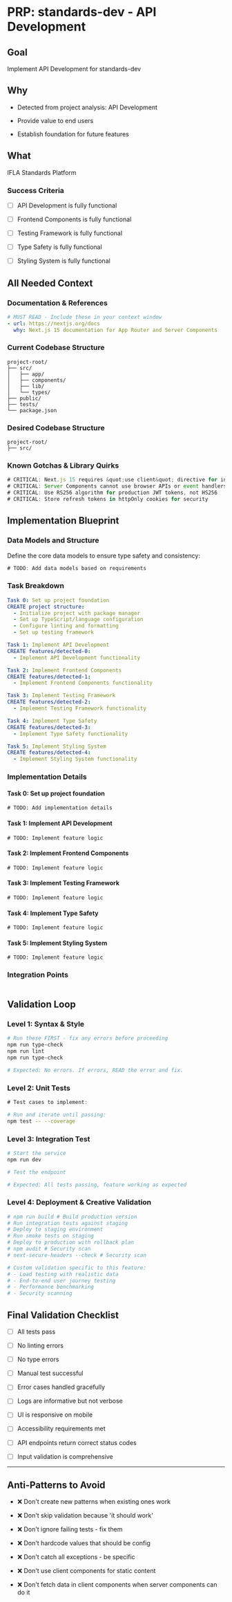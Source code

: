 # PRP: standards-dev - API Development

## Goal

Implement API Development for standards-dev

## Why


- Detected from project analysis: API Development

- Provide value to end users

- Establish foundation for future features

## What

IFLA Standards Platform

### Success Criteria


- [ ] API Development is fully functional

- [ ] Frontend Components is fully functional

- [ ] Testing Framework is fully functional

- [ ] Type Safety is fully functional

- [ ] Styling System is fully functional

## All Needed Context

### Documentation & References

```yaml
# MUST READ - Include these in your context window
- url: https://nextjs.org/docs
  why: Next.js 15 documentation for App Router and Server Components
```

### Current Codebase Structure

```
project-root/
├── src/
│   ├── app/
│   ├── components/
│   ├── lib/
│   └── types/
├── public/
├── tests/
└── package.json
```

### Desired Codebase Structure

```
project-root/
├── src/
```

### Known Gotchas & Library Quirks

```typescript
# CRITICAL: Next.js 15 requires &quot;use client&quot; directive for interactive components
# CRITICAL: Server Components cannot use browser APIs or event handlers
# CRITICAL: Use RS256 algorithm for production JWT tokens, not HS256
# CRITICAL: Store refresh tokens in httpOnly cookies for security
```

## Implementation Blueprint

### Data Models and Structure

Define the core data models to ensure type safety and consistency:

```typescript
# TODO: Add data models based on requirements
```


### Task Breakdown

```yaml
Task 0: Set up project foundation
CREATE project structure:
  - Initialize project with package manager
  - Set up TypeScript/language configuration
  - Configure linting and formatting
  - Set up testing framework

Task 1: Implement API Development
CREATE features/detected-0:
  - Implement API Development functionality

Task 2: Implement Frontend Components
CREATE features/detected-1:
  - Implement Frontend Components functionality

Task 3: Implement Testing Framework
CREATE features/detected-2:
  - Implement Testing Framework functionality

Task 4: Implement Type Safety
CREATE features/detected-3:
  - Implement Type Safety functionality

Task 5: Implement Styling System
CREATE features/detected-4:
  - Implement Styling System functionality

```

### Implementation Details


#### Task 0: Set up project foundation

```
# TODO: Add implementation details
```


#### Task 1: Implement API Development

```
# TODO: Implement feature logic
```


#### Task 2: Implement Frontend Components

```
# TODO: Implement feature logic
```


#### Task 3: Implement Testing Framework

```
# TODO: Implement feature logic
```


#### Task 4: Implement Type Safety

```
# TODO: Implement feature logic
```


#### Task 5: Implement Styling System

```
# TODO: Implement feature logic
```


### Integration Points

```yaml


```

## Validation Loop

### Level 1: Syntax & Style

```bash
# Run these FIRST - fix any errors before proceeding
npm run type-check
npm run lint
npm run type-check

# Expected: No errors. If errors, READ the error and fix.
```

### Level 2: Unit Tests

```typescript
# Test cases to implement:
```

```bash
# Run and iterate until passing:
npm test -- --coverage
```

### Level 3: Integration Test

```bash
# Start the service
npm run dev

# Test the endpoint

# Expected: All tests passing, feature working as expected
```

### Level 4: Deployment & Creative Validation

```bash
# npm run build # Build production version
# Run integration tests against staging
# Deploy to staging environment
# Run smoke tests on staging
# Deploy to production with rollback plan
# npm audit # Security scan
# next-secure-headers --check # Security scan

# Custom validation specific to this feature:
# - Load testing with realistic data
# - End-to-end user journey testing
# - Performance benchmarking
# - Security scanning
```

## Final Validation Checklist


- [ ] All tests pass

- [ ] No linting errors

- [ ] No type errors

- [ ] Manual test successful

- [ ] Error cases handled gracefully

- [ ] Logs are informative but not verbose

- [ ] UI is responsive on mobile

- [ ] Accessibility requirements met

- [ ] API endpoints return correct status codes

- [ ] Input validation is comprehensive

---

## Anti-Patterns to Avoid


- ❌ Don&#x27;t create new patterns when existing ones work

- ❌ Don&#x27;t skip validation because &#x27;it should work&#x27;

- ❌ Don&#x27;t ignore failing tests - fix them

- ❌ Don&#x27;t hardcode values that should be config

- ❌ Don&#x27;t catch all exceptions - be specific

- ❌ Don&#x27;t use client components for static content

- ❌ Don&#x27;t fetch data in client components when server components can do it
